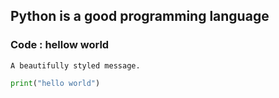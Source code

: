 ## Python is a good programming language
### Code : hellow world


```admonish info
A beautifully styled message.
```

```py
print("hello world")
```